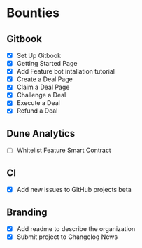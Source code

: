 # Bounties

## Gitbook

- [X] Set Up Gitbook
- [X] Getting Started Page
- [X] Add Feature bot intallation tutorial
- [X] Create a Deal Page
- [X] Claim a Deal Page
- [x] Challenge a Deal
- [X] Execute a Deal
- [x] Refund a Deal

## Dune Analytics

- [ ] Whitelist Feature Smart Contract

## CI

- [x] Add new issues to GitHub projects beta

## Branding

- [x] Add readme to describe the organization
- [x] Submit project to Changelog News
